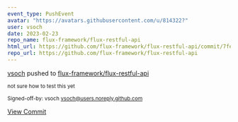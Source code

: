 ```yaml
---
event_type: PushEvent
avatar: "https://avatars.githubusercontent.com/u/814322?"
user: vsoch
date: 2023-02-23
repo_name: flux-framework/flux-restful-api
html_url: https://github.com/flux-framework/flux-restful-api/commit/7fe902fb332f97e7f9e647268bd53ae47205e904
repo_url: https://github.com/flux-framework/flux-restful-api
---
```


<a href='https://github.com/vsoch' target='_blank'>vsoch</a> pushed to <a href='https://github.com/flux-framework/flux-restful-api' target='_blank'>flux-framework/flux-restful-api</a>

<small>not sure how to test this yet

Signed-off-by: vsoch <vsoch@users.noreply.github.com></small>

<a href='https://github.com/flux-framework/flux-restful-api/commit/7fe902fb332f97e7f9e647268bd53ae47205e904' target='_blank'>View Commit</a>